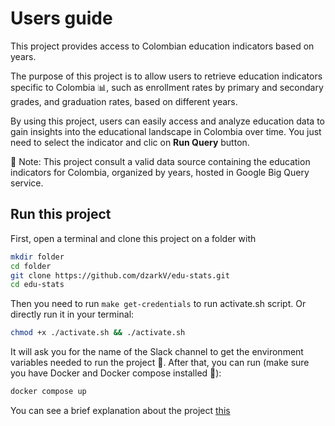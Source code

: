 # Users guide

This project provides access to Colombian education indicators based on years.

The purpose of this project is to allow users to retrieve education indicators specific to Colombia :bar_chart:, such as enrollment rates by primary and secondary grades, and graduation rates, based on different years.

By using this project, users can easily access and analyze education data to gain insights into the educational landscape in Colombia over time. You just need to select the indicator and clic on **Run Query** button.

:notebook_with_decorative_cover: Note: This project consult a valid data source containing the education indicators for Colombia, organized by years, hosted in Google Big Query service.

## Run this project

First, open a terminal and clone this project on a folder with

```bash
mkdir folder
cd folder
git clone https://github.com/dzarkV/edu-stats.git
cd edu-stats 
```

Then you need to run `make get-credentials` to run activate.sh script. Or directly run it in your terminal:

```bash
chmod +x ./activate.sh && ./activate.sh
```

It will ask you for the name of the Slack channel to get the environment variables needed to run the project :closed_lock_with_key:.
After that, you can run (make sure you have Docker and Docker compose installed :whale2:):

```bash
docker compose up
```

You can see a brief explanation about the project [this](https://youtu.be/AzVhnX6oH7w)